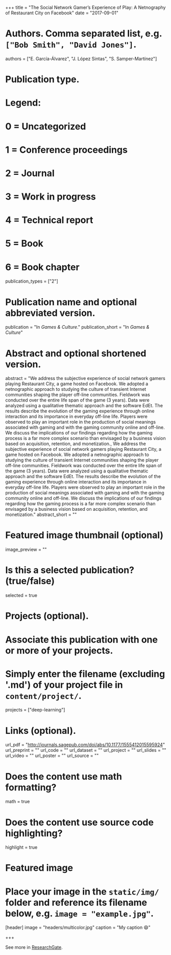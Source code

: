 +++
title = "The Social Network Gamer’s Experience of Play: A Netnography of Restaurant City on Facebook"
date = "2017-09-01"

# Authors. Comma separated list, e.g. `["Bob Smith", "David Jones"]`.
authors = ["E. García-Álvarez", "J. López Sintas", "S. Samper-Martínez"]

# Publication type.
# Legend:
# 0 = Uncategorized
# 1 = Conference proceedings
# 2 = Journal
# 3 = Work in progress
# 4 = Technical report
# 5 = Book
# 6 = Book chapter
publication_types = ["2"]

# Publication name and optional abbreviated version.
publication = "In *Games & Culture*."
publication_short = "In *Games & Culture*"

# Abstract and optional shortened version.
abstract = "We address the subjective experience of social network gamers playing Restaurant City, a game hosted on Facebook. We adopted a netnographic approach to studying the culture of transient Internet communities shaping the player off-line communities. Fieldwork was conducted over the entire life span of the game (3 years). Data were analyzed using a qualitative thematic approach and the software EdEt. The results describe the evolution of the gaming experience through online interaction and its importance in everyday off-line life. Players were observed to play an important role in the production of social meanings associated with gaming and with the gaming community online and off-line. We discuss the implications of our findings regarding how the gaming process is a far more complex scenario than envisaged by a business vision based on acquisition, retention, and monetization., We address the subjective experience of social network gamers playing Restaurant City, a game hosted on Facebook. We adopted a netnographic approach to studying the culture of transient Internet communities shaping the player off-line communities. Fieldwork was conducted over the entire life span of the game (3 years). Data were analyzed using a qualitative thematic approach and the software EdEt. The results describe the evolution of the gaming experience through online interaction and its importance in everyday off-line life. Players were observed to play an important role in the production of social meanings associated with gaming and with the gaming community online and off-line. We discuss the implications of our findings regarding how the gaming process is a far more complex scenario than envisaged by a business vision based on acquisition, retention, and monetization."
abstract_short = ""

# Featured image thumbnail (optional)
image_preview = ""

# Is this a selected publication? (true/false)
selected = true

# Projects (optional).
#   Associate this publication with one or more of your projects.
#   Simply enter the filename (excluding '.md') of your project file in `content/project/`.
projects = ["deep-learning"]

# Links (optional).
url_pdf = "http://journals.sagepub.com/doi/abs/10.1177/1555412015595924"
url_preprint = ""
url_code = ""
url_dataset = ""
url_project = ""
url_slides = ""
url_video = ""
url_poster = ""
url_source = ""

# Does the content use math formatting?
math = true

# Does the content use source code highlighting?
highlight = true

# Featured image
# Place your image in the `static/img/` folder and reference its filename below, e.g. `image = "example.jpg"`.
[header]
image = "headers/multicolor.jpg"
caption = "My caption :smile:"

+++

See more in [ResearchGate](https://www.researchgate.net/profile/Jordi_Lopez-Sintas).
